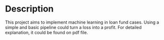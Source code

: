 # Description  

This project aims to implement machine learning in loan fund cases. Using a simple and basic pipeline could turn a loss into a profit. For detailed explanation, it could be found on pdf file.